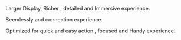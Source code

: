 
Larger Display, Richer , detailed and Immersive experience.

Seemlessly and connection experience.

Optimized for quick and easy action , focused and Handy experience.
